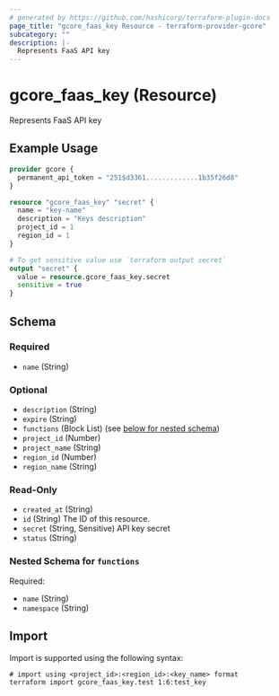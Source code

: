 ```yaml
---
# generated by https://github.com/hashicorp/terraform-plugin-docs
page_title: "gcore_faas_key Resource - terraform-provider-gcore"
subcategory: ""
description: |-
  Represents FaaS API key
---
```


# gcore_faas_key (Resource)

Represents FaaS API key

## Example Usage

```terraform
provider gcore {
  permanent_api_token = "251$d3361.............1b35f26d8"
}

resource "gcore_faas_key" "secret" {
  name = "key-name"
  description = "Keys description"
  project_id = 1
  region_id = 1
}

# To get sensitive value use `terraform output secret`
output "secret" {
  value = resource.gcore_faas_key.secret
  sensitive = true
}
```

<!-- schema generated by tfplugindocs -->
## Schema

### Required

- `name` (String)

### Optional

- `description` (String)
- `expire` (String)
- `functions` (Block List) (see [below for nested schema](#nestedblock--functions))
- `project_id` (Number)
- `project_name` (String)
- `region_id` (Number)
- `region_name` (String)

### Read-Only

- `created_at` (String)
- `id` (String) The ID of this resource.
- `secret` (String, Sensitive) API key secret
- `status` (String)

<a id="nestedblock--functions"></a>
### Nested Schema for `functions`

Required:

- `name` (String)
- `namespace` (String)

## Import

Import is supported using the following syntax:

```shell
# import using <project_id>:<region_id>:<key_name> format
terraform import gcore_faas_key.test 1:6:test_key
```
